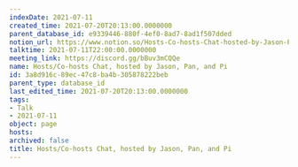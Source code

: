 ```yaml
---
indexDate: 2021-07-11
created_time: 2021-07-20T20:13:00.0000000
parent_database_id: e9339446-880f-4ef0-8ad7-8ad1f507dded
notion_url: https://www.notion.so/Hosts-Co-hosts-Chat-hosted-by-Jason-Pan-and-Pi-3a8d916c89ec47c8ba4b305878222beb
talktime: 2021-07-11T22:00:00.0000000
meeting_link: https://discord.gg/bBuv3mCQQe
name: Hosts/Co-hosts Chat, hosted by Jason, Pan, and Pi
id: 3a8d916c-89ec-47c8-ba4b-305878222beb
parent_type: database_id
last_edited_time: 2021-07-20T20:13:00.0000000
tags:
- Talk
- 2021-07-11
object: page
hosts: 
archived: false
title: Hosts/Co-hosts Chat, hosted by Jason, Pan, and Pi
---
```





